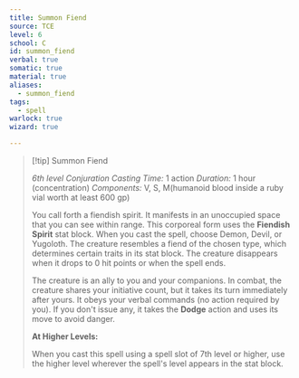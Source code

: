 ```yaml
---
title: Summon Fiend
source: TCE
level: 6
school: C
id: summon_fiend
verbal: true
somatic: true
material: true
aliases:
  - summon_fiend
tags:
  - spell
warlock: true
wizard: true

---
```

>[!tip] Summon Fiend
>
> *6th level Conjuration*
> *Casting Time:* 1 action
> *Duration:* 1 hour (concentration)
> *Components:* V, S, M(humanoid blood inside a ruby vial worth at least 600 gp)
>
>You call forth a fiendish spirit. It manifests in an unoccupied space that you can see within range. This corporeal form uses the **Fiendish Spirit** stat block. When you cast the spell, choose Demon, Devil, or Yugoloth. The creature resembles a fiend of the chosen type, which determines certain traits in its stat block. The creature disappears when it drops to 0 hit points or when the spell ends.
>
>The creature is an ally to you and your companions. In combat, the creature shares your initiative count, but it takes its turn immediately after yours. It obeys your verbal commands (no action required by you). If you don't issue any, it takes the **Dodge** action and uses its move to avoid danger.
>
>**At Higher Levels:**
>
>When you cast this spell using a spell slot of 7th level or higher, use the higher level wherever the spell's level appears in the stat block.
>

